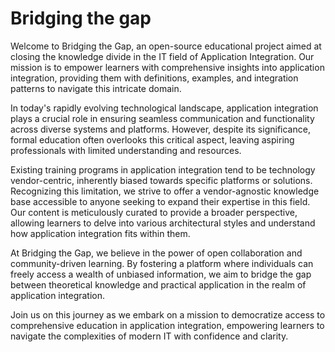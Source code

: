 # Bridging the gap

Welcome to Bridging the Gap, an open-source educational project aimed at closing the knowledge divide in the IT field of Application Integration. Our mission is to empower learners with comprehensive insights into application integration, providing them with definitions, examples, and integration patterns to navigate this intricate domain.

In today's rapidly evolving technological landscape, application integration plays a crucial role in ensuring seamless communication and functionality across diverse systems and platforms. However, despite its significance, formal education often overlooks this critical aspect, leaving aspiring professionals with limited understanding and resources.

Existing training programs in application integration tend to be technology vendor-centric, inherently biased towards specific platforms or solutions. Recognizing this limitation, we strive to offer a vendor-agnostic knowledge base accessible to anyone seeking to expand their expertise in this field. Our content is meticulously curated to provide a broader perspective, allowing learners to delve into various architectural styles and understand how application integration fits within them.

At Bridging the Gap, we believe in the power of open collaboration and community-driven learning. By fostering a platform where individuals can freely access a wealth of unbiased information, we aim to bridge the gap between theoretical knowledge and practical application in the realm of application integration.

Join us on this journey as we embark on a mission to democratize access to comprehensive education in application integration, empowering learners to navigate the complexities of modern IT with confidence and clarity.
